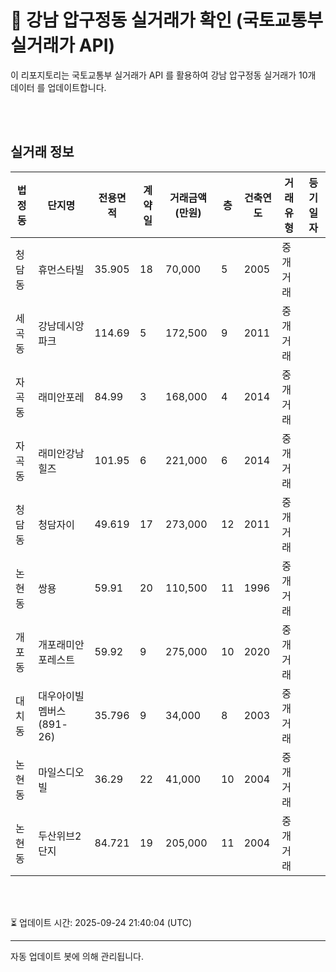 
# 🚩 강남 압구정동 실거래가 확인 (국토교통부 실거래가 API)

이 리포지토리는 국토교통부 실거래가 API 를 활용하여 강남 압구정동 실거래가 10개 데이터 를 업데이트합니다.

<br>
<br>

## 실거래 정보
| 법정동 | 단지명 | 전용면적 | 계약일 | 거래금액(만원) | 층 | 건축연도 | 거래유형 | 등기일자 |
| --- | --- | --- | --- | --- | --- | --- | --- | --- |
| 청담동 | 휴먼스타빌 | 35.905 | 18 | 70,000 | 5 | 2005 | 중개거래 |  |
| 세곡동 | 강남데시앙파크 | 114.69 | 5 | 172,500 | 9 | 2011 | 중개거래 |  |
| 자곡동 | 래미안포레 | 84.99 | 3 | 168,000 | 4 | 2014 | 중개거래 |  |
| 자곡동 | 래미안강남힐즈 | 101.95 | 6 | 221,000 | 6 | 2014 | 중개거래 |  |
| 청담동 | 청담자이 | 49.619 | 17 | 273,000 | 12 | 2011 | 중개거래 |  |
| 논현동 | 쌍용 | 59.91 | 20 | 110,500 | 11 | 1996 | 중개거래 |  |
| 개포동 | 개포래미안포레스트 | 59.92 | 9 | 275,000 | 10 | 2020 | 중개거래 |  |
| 대치동 | 대우아이빌멤버스(891-26) | 35.796 | 9 | 34,000 | 8 | 2003 | 중개거래 |  |
| 논현동 | 마일스디오빌 | 36.29 | 22 | 41,000 | 10 | 2004 | 중개거래 |  |
| 논현동 | 두산위브2단지 | 84.721 | 19 | 205,000 | 11 | 2004 | 중개거래 |  |

<br>
<br>

⏳ 업데이트 시간: 2025-09-24 21:40:04 (UTC)

---
자동 업데이트 봇에 의해 관리됩니다.
    